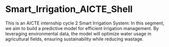 # Smart_Irrigation_AICTE_Shell
This is an AICTE internship cycle 2
Smart Irrigation System: In this segment, we aim to build a predictive model for efficient irrigation management. By leveraging environmental data, the model will optimize water usage in agricultural fields, ensuring sustainability while reducing wastage.
